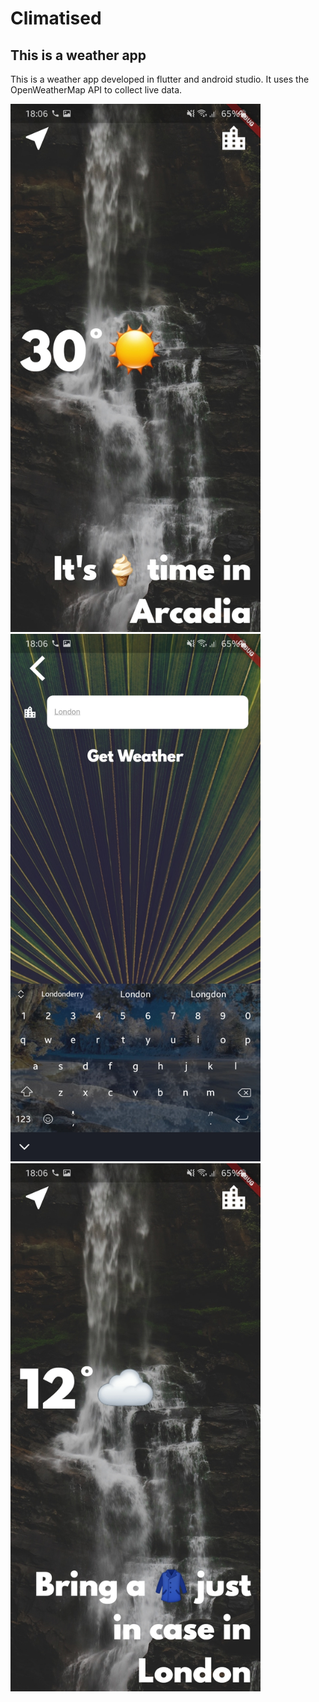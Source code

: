 # Climatised
## This is a weather app

This is a weather app developed in flutter and android studio.
It uses the OpenWeatherMap API to collect live data.

<img src="images/climatised.1.jpg" width = "400">


<img src="images/climatised.2.jpg" width = "400">


<img src="images/climatise.3.jpg" width = "400">
